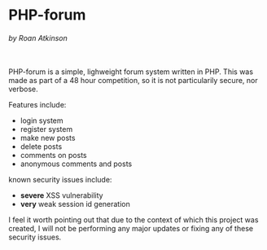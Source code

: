 # PHP-forum

###### by Roan Atkinson

<br>
PHP-forum is a simple, lighweight forum system written in PHP. This was made as part of a 48 hour competition, so it is not particularily secure, nor verbose.<br>

Features include:
- login system
- register system
- make new posts
- delete posts
- comments on posts
- anonymous comments and posts

known security issues include:
- **severe** XSS vulnerability
- **very** weak session id generation

I feel it worth pointing out that due to the context of which this project was created, I will not be performing any major updates or fixing any of these security issues.
